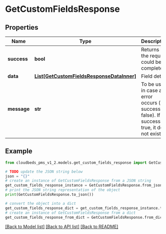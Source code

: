 # GetCustomFieldsResponse


## Properties

Name | Type | Description | Notes
------------ | ------------- | ------------- | -------------
**success** | **bool** | Returns if the request could be completed | [optional] 
**data** | [**List[GetCustomFieldsResponseDataInner]**](GetCustomFieldsResponseDataInner.md) | Field details | [optional] 
**message** | **str** | To be used in case any error occurs (if success &#x3D; false). If success &#x3D; true, it does not exist. | [optional] 

## Example

```python
from cloudbeds_pms_v1_2.models.get_custom_fields_response import GetCustomFieldsResponse

# TODO update the JSON string below
json = "{}"
# create an instance of GetCustomFieldsResponse from a JSON string
get_custom_fields_response_instance = GetCustomFieldsResponse.from_json(json)
# print the JSON string representation of the object
print(GetCustomFieldsResponse.to_json())

# convert the object into a dict
get_custom_fields_response_dict = get_custom_fields_response_instance.to_dict()
# create an instance of GetCustomFieldsResponse from a dict
get_custom_fields_response_from_dict = GetCustomFieldsResponse.from_dict(get_custom_fields_response_dict)
```
[[Back to Model list]](../README.md#documentation-for-models) [[Back to API list]](../README.md#documentation-for-api-endpoints) [[Back to README]](../README.md)


